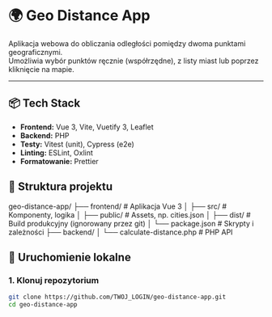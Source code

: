# 🌍 Geo Distance App

Aplikacja webowa do obliczania odległości pomiędzy dwoma punktami geograficznymi.  
Umożliwia wybór punktów ręcznie (współrzędne), z listy miast lub poprzez kliknięcie na mapie.

---

## 📦 Tech Stack

- **Frontend:** Vue 3, Vite, Vuetify 3, Leaflet
- **Backend:** PHP
- **Testy:** Vitest (unit), Cypress (e2e)
- **Linting:** ESLint, Oxlint
- **Formatowanie:** Prettier

## 📁 Struktura projektu

geo-distance-app/
├── frontend/ # Aplikacja Vue 3 │
├── src/ # Komponenty, logika │
├── public/ # Assets, np. cities.json │
├── dist/ # Build produkcyjny (ignorowany przez git) │
└── package.json # Skrypty i zależności
├── backend/ │
└── calculate-distance.php # PHP API

## 🚀 Uruchomienie lokalne

### 1. Klonuj repozytorium

```bash
git clone https://github.com/TWOJ_LOGIN/geo-distance-app.git
cd geo-distance-app
```
